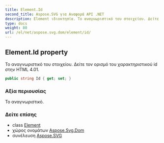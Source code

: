 ```yaml
---
title: Element.Id
second_title: Aspose.SVG για Αναφορά API .NET
description: Element ιδιοκτησία. Το αναγνωριστικό του στοιχείου. Δείτε τον ορισμό του χαρακτηριστικού id στην HTML 4.01.
type: docs
weight: 80
url: /el/net/aspose.svg.dom/element/id/
---
```

## Element.Id property

Το αναγνωριστικό του στοιχείου. Δείτε τον ορισμό του χαρακτηριστικού id στην HTML 4.01.

```csharp
public string Id { get; set; }
```

### Αξία περιουσίας

Το αναγνωριστικό.

### Δείτε επίσης

* class [Element](../)
* χώρος ονομάτων [Aspose.Svg.Dom](../../element/)
* συνέλευση [Aspose.SVG](../../../)


